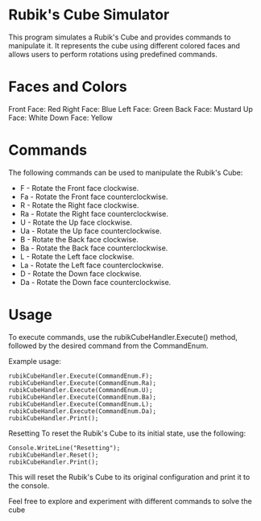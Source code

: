 # Rubik's Cube Simulator

This program simulates a Rubik's Cube and provides commands to manipulate it. It represents the cube using different colored faces and allows users to perform rotations using predefined commands.

# Faces and Colors
Front Face: Red
Right Face: Blue
Left Face: Green
Back Face: Mustard
Up Face: White
Down Face: Yellow

# Commands
The following commands can be used to manipulate the Rubik's Cube:

- F - Rotate the Front face clockwise.
- Fa - Rotate the Front face counterclockwise.
- R - Rotate the Right face clockwise.
- Ra - Rotate the Right face counterclockwise.
- U - Rotate the Up face clockwise.
- Ua - Rotate the Up face counterclockwise.
- B - Rotate the Back face clockwise.
- Ba - Rotate the Back face counterclockwise.
- L - Rotate the Left face clockwise.
- La - Rotate the Left face counterclockwise.
- D - Rotate the Down face clockwise.
- Da - Rotate the Down face counterclockwise.

# Usage
To execute commands, use the rubikCubeHandler.Execute() method, followed by the desired command from the CommandEnum.

Example usage:
```
rubikCubeHandler.Execute(CommandEnum.F);
rubikCubeHandler.Execute(CommandEnum.Ra);
rubikCubeHandler.Execute(CommandEnum.U);
rubikCubeHandler.Execute(CommandEnum.Ba);
rubikCubeHandler.Execute(CommandEnum.L);
rubikCubeHandler.Execute(CommandEnum.Da);
rubikCubeHandler.Print();
```

Resetting
To reset the Rubik's Cube to its initial state, use the following:
```
Console.WriteLine("Resetting");
rubikCubeHandler.Reset();
rubikCubeHandler.Print();
```

This will reset the Rubik's Cube to its original configuration and print it to the console.

Feel free to explore and experiment with different commands to solve the cube 
